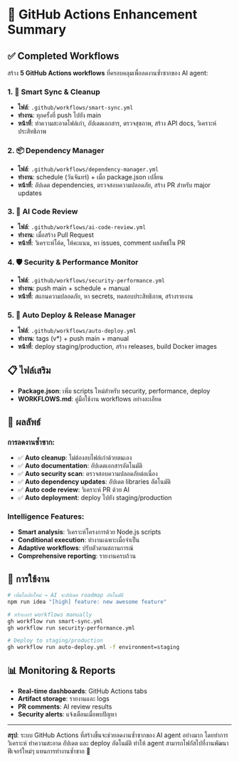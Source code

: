 # 🎯 GitHub Actions Enhancement Summary

## ✅ Completed Workflows

สร้าง **5 GitHub Actions workflows** ที่ครอบคลุมเพื่อลดงานซ้ำซากของ AI agent:

### 1. 🧹 Smart Sync & Cleanup
- **ไฟล์**: `.github/workflows/smart-sync.yml`
- **ทำงาน**: ทุกครั้งที่ push ไปยัง main
- **หน้าที่**: ทำความสะอาดไฟล์เก่า, อัปเดตเอกสาร, ตรวจสุขภาพ, สร้าง API docs, วิเคราะห์ประสิทธิภาพ

### 2. 📦 Dependency Manager
- **ไฟล์**: `.github/workflows/dependency-manager.yml`
- **ทำงาน**: schedule (วันจันทร์) + เมื่อ package.json เปลี่ยน
- **หน้าที่**: อัปเดต dependencies, ตรวจสอบความปลอดภัย, สร้าง PR สำหรับ major updates

### 3. 🤖 AI Code Review
- **ไฟล์**: `.github/workflows/ai-code-review.yml`
- **ทำงาน**: เมื่อสร้าง Pull Request
- **หน้าที่**: วิเคราะห์โค้ด, ให้คะแนน, หา issues, comment ผลลัพธ์ใน PR

### 4. 🛡️ Security & Performance Monitor
- **ไฟล์**: `.github/workflows/security-performance.yml`
- **ทำงาน**: push main + schedule + manual
- **หน้าที่**: สแกนความปลอดภัย, หา secrets, ทดสอบประสิทธิภาพ, สร้างรายงาน

### 5. 🚀 Auto Deploy & Release Manager
- **ไฟล์**: `.github/workflows/auto-deploy.yml`
- **ทำงาน**: tags (v*) + push main + manual
- **หน้าที่**: deploy staging/production, สร้าง releases, build Docker images

## 📋 ไฟล์เสริม

- **Package.json**: เพิ่ม scripts ใหม่สำหรับ security, performance, deploy
- **WORKFLOWS.md**: คู่มือใช้งาน workflows อย่างละเอียด

## 🚀 ผลลัพธ์

### การลดงานซ้ำซาก:
- ✅ **Auto cleanup**: ไม่ต้องลบไฟล์เก่าด้วยตนเอง
- ✅ **Auto documentation**: อัปเดตเอกสารอัตโนมัติ
- ✅ **Auto security scan**: ตรวจสอบความปลอดภัยต่อเนื่อง
- ✅ **Auto dependency updates**: อัปเดต libraries อัตโนมัติ
- ✅ **Auto code review**: วิเคราะห์ PR ด้วย AI
- ✅ **Auto deployment**: deploy ไปยัง staging/production

### Intelligence Features:
- **Smart analysis**: วิเคราะห์โครงการด้วย Node.js scripts
- **Conditional execution**: ทำงานเฉพาะเมื่อจำเป็น
- **Adaptive workflows**: ปรับตัวตามสถานการณ์
- **Comprehensive reporting**: รายงานครบถ้วน

## 🎯 การใช้งาน

```bash
# เพิ่มไอเดียใหม่ → AI จะอัปเดต roadmap อัตโนมัติ
npm run idea "[high] feature: new awesome feature"

# ทริกเกอร์ workflows manually
gh workflow run smart-sync.yml
gh workflow run security-performance.yml

# Deploy to staging/production
gh workflow run auto-deploy.yml -f environment=staging
```

## 📊 Monitoring & Reports

- **Real-time dashboards**: GitHub Actions tabs
- **Artifact storage**: รายงานและ logs
- **PR comments**: AI review results
- **Security alerts**: แจ้งเตือนเมื่อพบปัญหา

---

**สรุป**: ระบบ GitHub Actions ที่สร้างขึ้นจะช่วยลดงานซ้ำซากของ AI agent อย่างมาก โดยทำการวิเคราะห์ ทำความสะอาด อัปเดต และ deploy อัตโนมัติ ทำให้ agent สามารถโฟกัสไปที่งานพัฒนาฟีเจอร์ใหม่ๆ แทนการทำงานซ้ำซาก 🚀
